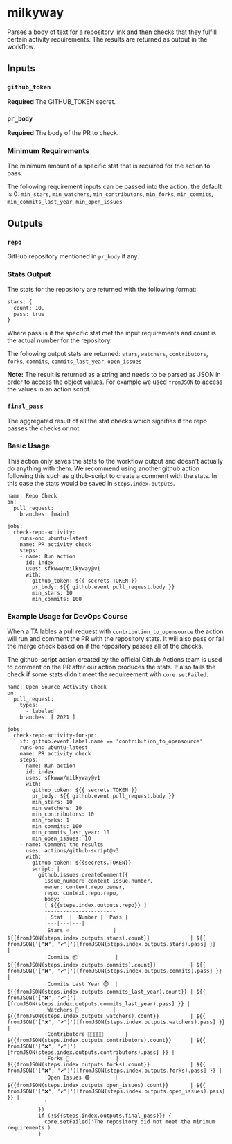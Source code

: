 # milkyway
Parses a body of text for a repository link and then checks that they fulfill certain activity requirements. The results are returned as output in the workflow.

## Inputs

### `github_token`

**Required** The GITHUB_TOKEN secret.

### `pr_body`

**Required** The body of the PR to check.

### Minimum Requirements
The minimum amount of a specific stat that is required for the action to pass.

The following requirement inputs can be passed into the action, the default is 0:
`min_stars`,
`min_watchers`,
`min_contributors`,
`min_forks`,
`min_commits`,
`min_commits_last_year`,
`min_open_issues`

## Outputs

### `repo`

GitHub repository mentioned in `pr_body` if any. 

### Stats Output
The stats for the repository are returned with the following format:

```
stars: {
  count: 10,
  pass: true
}
```

Where pass is if the  specific stat met the input requirements and count is the actual number for the repository.

The following output stats are returned: 
`stars`, `watchers`, `contributors`, `forks`, `commits`, `commits_last_year`, `open_issues`

**Note:** The result is returned as a string and needs to be parsed as JSON in order to access the object values. For example we used `fromJSON` to access the values in an action script.

### `final_pass`
The aggregated result of all the stat checks which signifies if the repo passes the checks or not.

### Basic Usage
This action only saves the stats to the workflow output and doesn't actually do anything with them. We recommend using another github action following this such as github-script to create a comment with the stats. In this case the stats would be saved in `steps.index.outputs`.

```
name: Repo Check
on:
  pull_request:
    branches: [main]
    
jobs:
  check-repo-activity:
    runs-on: ubuntu-latest
    name: PR activity check
    steps:
    - name: Run action
      id: index
      uses: sfkwww/milkyway@v1
      with:
        github_token: ${{ secrets.TOKEN }}
        pr_body: ${{ github.event.pull_request.body }}
        min_stars: 10
        min_commits: 100
```

### Example Usage for DevOps Course
When a TA lables a pull request with `contribution_to_opensource` the action will run and comment the PR with the repository stats. It will also pass or fail the merge check based on if the repository passes all of the checks.


The github-script action created by the official Github Actions team is used to comment on the PR after our action produces the stats. It also fails the check if some stats didn't meet the requireement with `core.setFailed`.
```
name: Open Source Activity Check
on:
  pull_request:
    types:
      - labeled
    branches: [ 2021 ]

jobs:
  check-repo-activity-for-pr:
    if: github.event.label.name == 'contribution_to_opensource'
    runs-on: ubuntu-latest
    name: PR activity check
    steps:
    - name: Run action
      id: index
      uses: sfkwww/milkyway@v1
      with:
        github_token: ${{ secrets.TOKEN }}
        pr_body: ${{ github.event.pull_request.body }}
        min_stars: 10
        min_watchers: 10
        min_contributors: 10
        min_forks: 1
        min_commits: 100
        min_commits_last_year: 10
        min_open_issues: 10
    - name: Comment the results
      uses: actions/github-script@v3
      with:
        github-token: ${{secrets.TOKEN}}
        script: |
          github.issues.createComment({
            issue_number: context.issue.number,
            owner: context.repo.owner,
            repo: context.repo.repo,
            body: `
            [ ${{steps.index.outputs.repo}} ]
            -----------------------
            | Stat  |  Number |  Pass | 
            |---|---|---|
            |Stars ⭐              | ${{fromJSON(steps.index.outputs.stars).count}}             | ${{ fromJSON('["❌", "✔️"]')[fromJSON(steps.index.outputs.stars).pass] }}   |
            |Commits 📦            | ${{fromJSON(steps.index.outputs.commits).count}}           | ${{ fromJSON('["❌", "✔️"]')[fromJSON(steps.index.outputs.commits).pass] }} |
            |Commits Last Year ⏱️  | ${{fromJSON(steps.index.outputs.commits_last_year).count}} | ${{ fromJSON('["❌", "✔️"]')[fromJSON(steps.index.outputs.commits_last_year).pass] }} |
            |Watchers 👀           | ${{fromJSON(steps.index.outputs.watchers).count}}          | ${{ fromJSON('["❌", "✔️"]')[fromJSON(steps.index.outputs.watchers).pass] }} |
            |Contributors 🧑🏻‍🤝‍🧑🏻       | ${{fromJSON(steps.index.outputs.contributors).count}}      | ${{ fromJSON('["❌", "✔️"]')[fromJSON(steps.index.outputs.contributors).pass] }} |
            |Forks 🍴               | ${{fromJSON(steps.index.outputs.forks).count}}             | ${{ fromJSON('["❌", "✔️"]')[fromJSON(steps.index.outputs.forks).pass] }} |
            |Open Issues 🟢        | ${{fromJSON(steps.index.outputs.open_issues).count}}       | ${{ fromJSON('["❌", "✔️"]')[fromJSON(steps.index.outputs.open_issues).pass] }} |
            `
          })
          if (!${{steps.index.outputs.final_pass}}) {
            core.setFailed('The repository did not meet the minimum requirements')
          }
```
